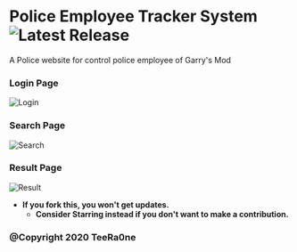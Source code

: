 # Police Employee Tracker System ![Latest Release](https://img.shields.io/badge/Info-In%20developpement-blue)

A Police website for control police employee of Garry's Mod

### Login Page
![Login](https://i.imgur.com/ai5SHqJ.png)


### Search Page
![Search](https://i.imgur.com/v3dY7F3.png)

### Result Page
![Result](https://i.imgur.com/cVwLwlV.png)

- **If you fork this, you won't get updates.** 
    - **Consider Starring instead if you don't want to make a contribution.**
    


### @Copyright 2020 TeeRa0ne

